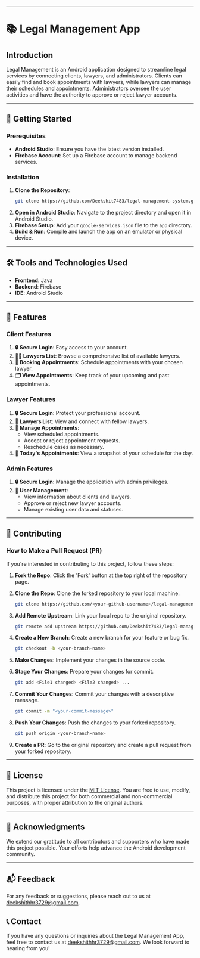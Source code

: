 
---

# 📚 Legal Management App

## Introduction
Legal Management is an Android application designed to streamline legal services by connecting clients, lawyers, and administrators. Clients can easily find and book appointments with lawyers, while lawyers can manage their schedules and appointments. Administrators oversee the user activities and have the authority to approve or reject lawyer accounts.

---

## 🚀 Getting Started

### Prerequisites
- **Android Studio**: Ensure you have the latest version installed.
- **Firebase Account**: Set up a Firebase account to manage backend services.

### Installation

1. **Clone the Repository**:
   ```bash
   git clone https://github.com/Deekshit7483/legal-management-system.git
   ```
2. **Open in Android Studio**: Navigate to the project directory and open it in Android Studio.
3. **Firebase Setup**: Add your `google-services.json` file to the `app` directory.
4. **Build & Run**: Compile and launch the app on an emulator or physical device.

---

## 🛠 Tools and Technologies Used
- **Frontend**: Java
- **Backend**: Firebase
- **IDE**: Android Studio

---

## 🌟 Features

### Client Features
1. **🔒 Secure Login**: Easy access to your account.
2. **👨‍⚖️ Lawyers List**: Browse a comprehensive list of available lawyers.
3. **📅 Booking Appointments**: Schedule appointments with your chosen lawyer.
4. **🗂 View Appointments**: Keep track of your upcoming and past appointments.

### Lawyer Features
1. **🔒 Secure Login**: Protect your professional account.
2. **👥 Lawyers List**: View and connect with fellow lawyers.
3. **📅 Manage Appointments**:
   - View scheduled appointments.
   - Accept or reject appointment requests.
   - Reschedule cases as necessary.
4. **📆 Today's Appointments**: View a snapshot of your schedule for the day.

### Admin Features
1. **🔒 Secure Login**: Manage the application with admin privileges.
2. **👥 User Management**:
   - View information about clients and lawyers.
   - Approve or reject new lawyer accounts.
   - Manage existing user data and statuses.

---

## 🤝 Contributing

### How to Make a Pull Request (PR)

If you're interested in contributing to this project, follow these steps:

1. **Fork the Repo**: Click the 'Fork' button at the top right of the repository page.

2. **Clone the Repo**: Clone the forked repository to your local machine.
   ```bash
   git clone https://github.com/<your-github-username>/legal-management-system
   ```

3. **Add Remote Upstream**: Link your local repo to the original repository.
   ```bash
   git remote add upstream https://github.com/Deekshit7483/legal-management-system.git
   ```

4. **Create a New Branch**: Create a new branch for your feature or bug fix.
   ```bash
   git checkout -b <your-branch-name>
   ```

5. **Make Changes**: Implement your changes in the source code.

6. **Stage Your Changes**: Prepare your changes for commit.
   ```bash
   git add <File1 changed> <File2 changed> ...
   ```

7. **Commit Your Changes**: Commit your changes with a descriptive message.
   ```bash
   git commit -m "<your-commit-message>"
   ```

8. **Push Your Changes**: Push the changes to your forked repository.
   ```bash
   git push origin <your-branch-name>
   ```

9. **Create a PR**: Go to the original repository and create a pull request from your forked repository.

---

## 📜 License

This project is licensed under the [MIT License](LICENSE). You are free to use, modify, and distribute this project for both commercial and non-commercial purposes, with proper attribution to the original authors.

---

## 🙏 Acknowledgments

We extend our gratitude to all contributors and supporters who have made this project possible. Your efforts help advance the Android development community.

---

## 📬 Feedback

For any feedback or suggestions, please reach out to us at [deekshithhr3729@gmail.com](mailto:deekshithhr3729@gmail.com).

## 📞 Contact

If you have any questions or inquiries about the Legal Management App, feel free to contact us at [deekshithhr3729@gmail.com](mailto:deekshithhr3729@gmail.com). We look forward to hearing from you!
